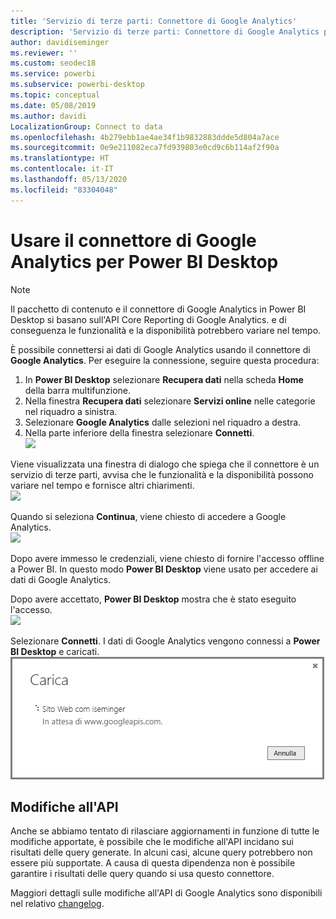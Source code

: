 ```yaml
---
title: 'Servizio di terze parti: Connettore di Google Analytics'
description: 'Servizio di terze parti: Connettore di Google Analytics per Power BI Desktop'
author: davidiseminger
ms.reviewer: ''
ms.custom: seodec18
ms.service: powerbi
ms.subservice: powerbi-desktop
ms.topic: conceptual
ms.date: 05/08/2019
ms.author: davidi
LocalizationGroup: Connect to data
ms.openlocfilehash: 4b279ebb1ae4ae34f1b9832883ddde5d804a7ace
ms.sourcegitcommit: 0e9e211082eca7fd939803e0cd9c6b114af2f90a
ms.translationtype: HT
ms.contentlocale: it-IT
ms.lasthandoff: 05/13/2020
ms.locfileid: "83304048"
---
```

# <a name="use-the-google-analytics-connector-for-power-bi-desktop"></a>Usare il connettore di Google Analytics per Power BI Desktop
> [!NOTE]
> Il pacchetto di contenuto e il connettore di Google Analytics in Power BI Desktop si basano sull'API Core Reporting di Google Analytics. e di conseguenza le funzionalità e la disponibilità potrebbero variare nel tempo.

È possibile connettersi ai dati di Google Analytics usando il connettore di **Google Analytics**. Per eseguire la connessione, seguire questa procedura:

1. In **Power BI Desktop** selezionare **Recupera dati** nella scheda **Home** della barra multifunzione.
2. Nella finestra **Recupera dati** selezionare **Servizi online** nelle categorie nel riquadro a sinistra.
3. Selezionare **Google Analytics** dalle selezioni nel riquadro a destra.
4. Nella parte inferiore della finestra selezionare **Connetti**.  
   ![](media/service-google-analytics-connector/tps_googleanalytics_1.png)

Viene visualizzata una finestra di dialogo che spiega che il connettore è un servizio di terze parti, avvisa che le funzionalità e la disponibilità possono variare nel tempo e fornisce altri chiarimenti.  
![](media/service-google-analytics-connector/tps_googleanalytics_2.png)

Quando si seleziona **Continua**, viene chiesto di accedere a Google Analytics.  
![](media/service-google-analytics-connector/tps_googleanalytics_3.png)

Dopo avere immesso le credenziali, viene chiesto di fornire l'accesso offline a Power BI. In questo modo **Power BI Desktop** viene usato per accedere ai dati di Google Analytics.  

Dopo avere accettato, **Power BI Desktop** mostra che è stato eseguito l'accesso.  
![](media/service-google-analytics-connector/tps_googleanalytics_5.png)

Selezionare **Connetti**. I dati di Google Analytics vengono connessi a **Power BI Desktop** e caricati.  
![](media/service-google-analytics-connector/tps_googleanalytics_6.png)

## <a name="changes-to-the-api"></a>Modifiche all'API
Anche se abbiamo tentato di rilasciare aggiornamenti in funzione di tutte le modifiche apportate, è possibile che le modifiche all'API incidano sui risultati delle query generate. In alcuni casi, alcune query potrebbero non essere più supportate. A causa di questa dipendenza non è possibile garantire i risultati delle query quando si usa questo connettore.

Maggiori dettagli sulle modifiche all'API di Google Analytics sono disponibili nel relativo [changelog](https://developers.google.com/analytics/devguides/changelog).

